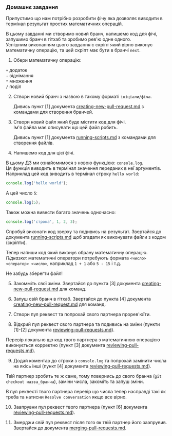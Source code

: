 ### Домашнє завдання

Припустимо що нам потрібно розробити фічу яка дозволяє виводити в термінал результат простих математичних операцій.

В цьому завданні ми створимо новий бранч, напишемо код для фічі, запушимо бранч в гітхаб та зробимо рев'ю одне одного.  
Успішним виконанням цього завдання є скріпт який вірно виконує математичну операцію, та цей скріпт має бути в бранчі `next`.

1. Обери математичну операцію:

`+` додаток  
`-` віднімання  
`*` множення  
`/` поділ

2. Створи новий бранч з назвою в такому форматі `ініціали/фіча`.

   Дивись пункт [1] документа [creating-new-pull-request.md](https://github.com/n9niwas/tutorial-maker/blob/next/docs/creating-new-pull-request.md) з командами для створення бранчей.

3. Створи новий файл який буде містити код для фічі.  
   Ім'я файла має описувати що цей файл робить.

   Дивись пункт [1] документа [running-scripts.md](https://github.com/n9niwas/tutorial-maker/blob/next/docs/running-scripts.md) з командами для створення файлів.

4. Напишемо код для цієї фічі.

В цьому ДЗ ми ознайомимося з новою функцією: `console.log`.  
Ця функція виводить в термінал значення переданих в неї аргументів.  
Наприклад цей код виводить в термінал строку `hello world`:

```ts
console.log('hello world');
```

А цей число `5`:

```ts
console.log(5);
```

Також можна вивести багато значень одночасно:

```ts
console.log('строка', 1, 2, 3);
```

Спробуй виконати код зверху та подивись на результат. Звертайся до документа [running-scripts.md](https://github.com/n9niwas/tutorial-maker/blob/next/docs/running-scripts.md) щоб згадати як виконувати файли з кодом (скріпти).

Тепер напиши код який виконує обрану математичну операцію.  
_Підказка:_ математичні оператори потребують формата `<число> <оператор> <число>`, наприклад `1 + 1` aбо `5 - 15` і т.д.

Не забудь зберегти файл!

5. Закомміть свої зміни. Звертайся до пункта [3] документа [creating-new-pull-request.md](https://github.com/n9niwas/tutorial-maker/blob/next/docs/creating-new-pull-request.md) для команд.

6. Запуш свій бранч в гітхаб. Звертайся до пункта [4] документа [creating-new-pull-request.md](https://github.com/n9niwas/tutorial-maker/blob/next/docs/creating-new-pull-request.md) для команд.

7. Створи пул реквест та попрохай свого партнера прорев'юїти.

8. Відкрий пул реквест свого партнера та подивись на зміни (пункти [1]-[2] документа [reviewing-pull-requests.md](https://github.com/n9niwas/tutorial-maker/blob/next/docs/reviewing-pull-requests.md)).

Перевір локально що код твого партнера з математичною операцією виконується корректно (пункт [3] документа [reviewing-pull-requests.md](https://github.com/n9niwas/tutorial-maker/blob/next/docs/reviewing-pull-requests.md)).

9. Додай коментар до строки з `console.log` та попрохай замінити числа на якісь інші (пункт [4] документа [reviewing-pull-requests.md](https://github.com/n9niwas/tutorial-maker/blob/next/docs/reviewing-pull-requests.md)).

Твій партнер зробить те ж саме, тому повернись до свого бранча (`git checkout назва_бранча`), заміни числа, закоміть та запуш зміни.

В пул реквесті твого партнера перевір що числа тепер насправді такі як треба та натисни `Resolve conversation` якщо все вірно.

10. Заапрувни пул реквест твого партнера (пункт [6] документа [reviewing-pull-requests.md](https://github.com/n9niwas/tutorial-maker/blob/next/docs/reviewing-pull-requests.md)).

11. Змерджи свій пул реквест після того як твій партнер його заапрувив. Звертайся до документа [merging-pull-requests.md](https://github.com/n9niwas/tutorial-maker/blob/next/docs/merging-pull-requests.md).
